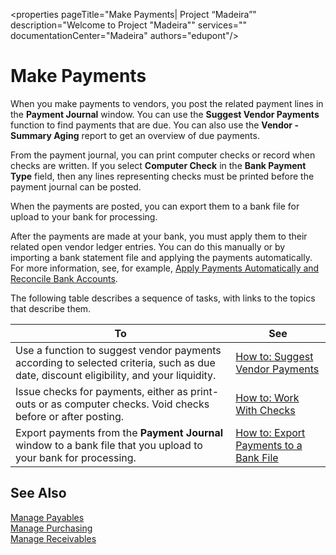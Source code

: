<properties
                pageTitle="Make Payments| Project “Madeira”"
                description="Welcome to Project "Madeira""
                services=""
                documentationCenter="Madeira"
                authors="edupont"/>

# Make Payments
When you make payments to vendors, you post the related payment lines in the **Payment Journal** window. You can use the **Suggest Vendor Payments** function to find payments that are due. You can also use the **Vendor - Summary Aging** report to get an overview of due payments.

From the payment journal, you can print computer checks or record when checks are written. If you select **Computer Check** in the **Bank Payment Type** field, then any lines representing checks must be printed before the payment journal can be posted.

When the payments are posted, you can export them to a bank file for upload to your bank for processing.

After the payments are made at your bank, you must apply them to their related open vendor ledger entries. You can do this manually or by importing a bank statement file and applying the payments automatically. For more information, see, for example, [Apply Payments Automatically and Reconcile Bank Accounts](receivables-apply-payments-auto-reconcile-bank-accounts.md).

The following table describes a sequence of tasks, with links to the topics that describe them.

|To |See |
|---|----|
|Use a function to suggest vendor payments according to selected criteria, such as due date, discount eligibility, and your liquidity.|[How to: Suggest Vendor Payments](payables-how-suggest-vendor-payments.md)|
|Issue checks for payments, either as print-outs or as computer checks. Void checks before or after posting.|[How to: Work With Checks](payables-how-work-checks.md)|
|Export payments from the **Payment Journal** window to a bank file that you upload to your bank for processing.|[How to: Export Payments to a Bank File](payables-how-export-payments-bank-file.md)|

## See Also
[Manage Payables](payables-manage-payables.md)  
[Manage Purchasing](purchasing-manage-purchasing.md)  
[Manage Receivables](receivables-manage-receivables.md)
